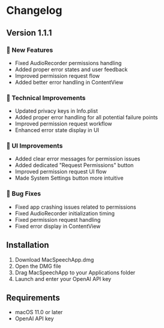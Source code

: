 # Changelog

## Version 1.1.1

### 🚀 New Features
- Fixed AudioRecorder permissions handling
- Added proper error states and user feedback
- Improved permission request flow
- Added better error handling in ContentView

### 🔧 Technical Improvements
- Updated privacy keys in Info.plist
- Added proper error handling for all potential failure points
- Improved permission request workflow
- Enhanced error state display in UI

### 🎨 UI Improvements
- Added clear error messages for permission issues
- Added dedicated "Request Permissions" button
- Improved permission request UI flow
- Made System Settings button more intuitive

### 🐛 Bug Fixes
- Fixed app crashing issues related to permissions
- Fixed AudioRecorder initialization timing
- Fixed permission request handling
- Fixed error display in ContentView

## Installation

1. Download MacSpeechApp.dmg
2. Open the DMG file
3. Drag MacSpeechApp to your Applications folder
4. Launch and enter your OpenAI API key

## Requirements

- macOS 11.0 or later
- OpenAI API key
